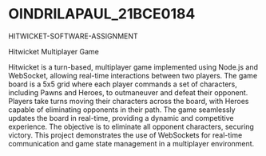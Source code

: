 # OINDRILAPAUL_21BCE0184
HITWICKET-SOFTWARE-ASSIGNMENT

Hitwicket Multiplayer Game

Hitwicket is a turn-based, multiplayer game implemented using Node.js and WebSocket, allowing real-time interactions between two players. The game board is a 5x5 grid where each player commands a set of characters, including Pawns and Heroes, to outmaneuver and defeat their opponent. Players take turns moving their characters across the board, with Heroes capable of eliminating opponents in their path. The game seamlessly updates the board in real-time, providing a dynamic and competitive experience. The objective is to eliminate all opponent characters, securing victory. This project demonstrates the use of WebSockets for real-time communication and game state management in a multiplayer environment.
